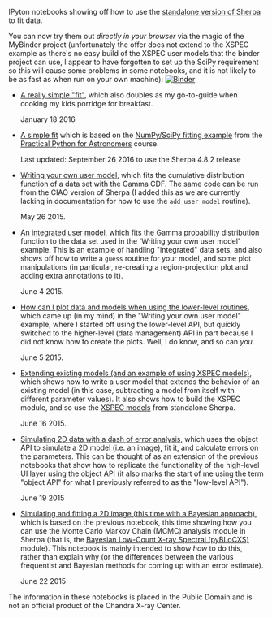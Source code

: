 
IPyton notebooks showing off how to
use the [standalone version of Sherpa](http://cxc.cfa.harvard.edu/contrib/sherpa/)
to fit data.

You can now try them out *directly in your browser*
via the magic of the MyBinder project (unfortunately the offer does
not extend to the XSPEC example as there's no easy build of the XSPEC
user models that the binder project can use,
I appear to have forgotten to set up the SciPy requirement so this
will cause some problems in some notebooks,
and it is not likely to
be as fast as when run on your own machine):
[![Binder](http://mybinder.org/badge.svg)](http://mybinder.org/repo/DougBurke/sherpa-standalone-notebooks)

 - [A really simple "fit"](http://nbviewer.ipython.org/github/DougBurke/sherpa-standalone-notebooks/blob/master/really%20simple%20fit.ipynb),
   which also doubles as my go-to-guide when cooking my kids porridge
   for breakfast.

   January 18 2016   
 
 - [A simple fit](http://nbviewer.ipython.org/github/DougBurke/sherpa-standalone-notebooks/blob/master/simple%20sherpa%20fit.ipynb) which is based on
   the [NumPy/SciPy fitting example](http://python4astronomers.github.io/core/numpy_scipy.html)
   from the 
   [Practical Python for Astronomers](http://python4astronomers.github.io/index.html)
   course.

   Last updated: September 26 2016 to use the Sherpa 4.8.2 release
   
 - [Writing your own user model](http://nbviewer.ipython.org/github/DougBurke/sherpa-standalone-notebooks/blob/master/user%20model.ipynb),
   which fits the cumulative distribution function of a data set
   with the Gamma CDF. The same code can be run from the CIAO version
   of Sherpa (I added this as we are currently lacking in documentation
   for how to use the `add_user_model` routine).

   May 26 2015.

 - [An integrated user model](http://nbviewer.ipython.org/github/DougBurke/sherpa-standalone-notebooks/blob/master/an%20integrated%20user%20model.ipynb),
   which fits the Gamma probability distribution function to the data
   set used in the 'Writing your own user model' example. This is
   an example of handling "integrated" data sets, and also shows off
   how to write a `guess` routine for your model, and some plot
   manipulations (in particular, re-creating a region-projection plot
   and adding extra annotations to it).

   June 4 2015.

 - [How can I plot data and models when using the lower-level routines](http://nbviewer.ipython.org/github/DougBurke/sherpa-standalone-notebooks/blob/master/plotting%20using%20the%20lower-level%20routines.ipynb),
   which came up (in my mind) in the "Writing your own user model"
   example, where I started off using the lower-level API, but quickly
   switched to the higher-level (data management) API in part because
   I did not know how to create the plots. Well, I do know, and so
   can *you*.

   June 5 2015.

 - [Extending existing models (and an example of using XSPEC models)](http://nbviewer.ipython.org/github/DougBurke/sherpa-standalone-notebooks/blob/master/extending%20existing%20models%20%28and%20XSPEC%29.ipynb),
   which shows how to write a user model that extends the behavior of
   an existing model (in this case, subtracting a model from itself with
   different parameter values). It also shows how to build the XSPEC module,
   and so use the
   [XSPEC models](https://heasarc.gsfc.nasa.gov/xanadu/xspec/manual/Models.html)
   from standalone Sherpa.

   June 16 2015.

 - [Simulating 2D data with a dash of error analysis](http://nbviewer.ipython.org/github/DougBurke/sherpa-standalone-notebooks/blob/master/simulating%20a%202D%20image%20and%20a%20bit%20of%20error%20analysis.ipynb),
   which uses the object API to simulate a 2D model (i.e. an image),
   fit it, and calculate errors on the parameters. This can be thought of
   as an extension of the previous notebooks that show how to replicate
   the functionality of the high-level UI layer using the object API
   (it also marks the start of me using the term "object API" for what I
   previously referred to as the "low-level API").

   June 19 2015

 - [Simulating and fitting a 2D image (this time with a Bayesian approach)](http://nbviewer.ipython.org/github/DougBurke/sherpa-standalone-notebooks/blob/master/simulating%20and%20fitting%20a%202D%20image%20%28this%20time%20with%20a%20Bayesian%20approach%29.ipynb),
   which is based on the previous notebook, this time showing how
   you can use the Monte Carlo Markov Chain (MCMC) analysis module
   in Sherpa (that is, the
   [Bayesian Low-Count X-ray Spectral (pyBLoCXS)](http://hea-www.harvard.edu/astrostat/pyblocxs/)
   module). This notebook is mainly intended to show *how* to do this,
   rather than explain why (or the differences between the various
   frequentist and Bayesian methods for coming up with an error estimate).

   June 22 2015

The information in these notebooks is placed in the Public Domain and
is not an official product of the Chandra X-ray Center.
